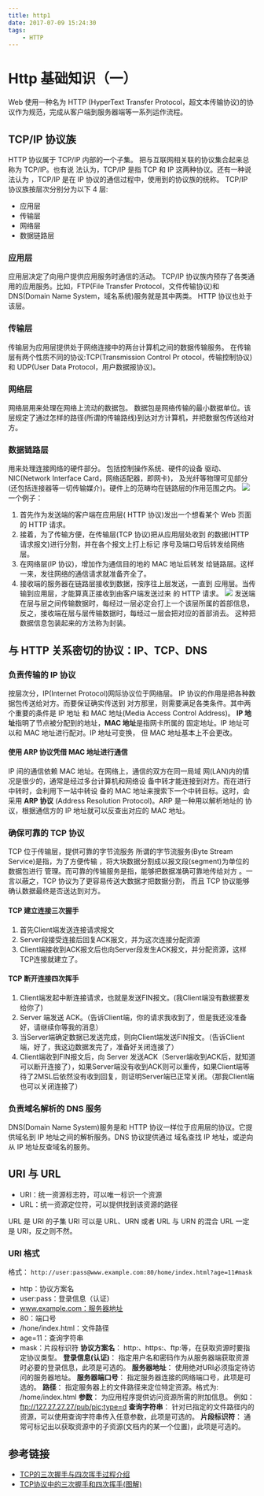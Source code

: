 ```yaml
---
title: http1
date: 2017-07-09 15:24:30
tags:
    - HTTP
---
```

# Http 基础知识（一）
Web 使用一种名为 HTTP (HyperText Transfer Protocol，超文本传输协议)的协议作为规范，完成从客户端到服务器端等一系列运作流程。

<!--more-->

## TCP/IP 协议族
HTTP 协议属于 TCP/IP 内部的一个子集。
把与互联网相关联的协议集合起来总称为 TCP/IP。也有说 法认为，TCP/IP 是指 TCP 和 IP 这两种协议。还有一种说法认为 ，TCP/IP 是在 IP 协议的通信过程中，使用到的协议族的统称。
TCP/IP 协议族按层次分别分为以下 4 层:
- 应用层
- 传输层
- 网络层
- 数据链路层

### 应用层
应用层决定了向用户提供应用服务时通信的活动。
TCP/IP 协议族内预存了各类通用的应用服务。比如，FTP(File Transfer Protocol，文件传输协议)和 DNS(Domain Name System，域名系统)服务就是其中两类。
HTTP 协议也处于该层。

### 传输层
传输层为应用层提供处于网络连接中的两台计算机之间的数据传输服务。
在传输层有两个性质不同的协议:TCP(Transmission Control Pr otocol，传输控制协议)和 UDP(User Data Protocol，用户数据报协议)。

### 网络层
网络层用来处理在网络上流动的数据包。
数据包是网络传输的最小数据单位。该层规定了通过怎样的路径(所谓的传输路线)到达对方计算机，并把数据包传送给对方。

### 数据链路层
用来处理连接网络的硬件部分。
包括控制操作系统、硬件的设备 驱动、NIC(Network Interface Card，网络适配器，即网卡)， 及光纤等物理可见部分(还包括连接器等一切传输媒介)。硬件上的范畴均在链路层的作用范围之内。
![](https://ws3.sinaimg.cn/large/006tKfTcly1fhdofz0s1kj31ca10owg6.jpg)
一个例子：
1. 首先作为发送端的客户端在应用层( HTTP 协议)发出一个想看某个 Web 页面的 HTTP 请求。
2. 接着，为了传输方便，在传输层(TCP 协议)把从应用层处收到 的数据(HTTP 请求报文)进行分割，并在各个报文上打上标记 序号及端口号后转发给网络层。
3. 在网络层(IP 协议)，增加作为通信目的地的 MAC 地址后转发 给链路层。这样一来，发往网络的通信请求就准备齐全了。
4. 接收端的服务器在链路层接收到数据，按序往上层发送，一直到 应用层。当传输到应用层，才能算真正接收到由客户端发送过来 的 HTTP 请求。
![](https://ws4.sinaimg.cn/large/006tKfTcly1fhdol78xu0j30z40v0dhv.jpg)
发送端在层与层之间传输数据时，每经过一层必定会打上一个该层所属的首部信息，反之，接收端在层与层传输数据时，每经过一层会把对应的首部消去。
这种把数据信息包装起来的方法称为封装。

## 与 HTTP 关系密切的协议：IP、TCP、DNS

### 负责传输的 IP 协议
按层次分，IP(Internet Protocol)网际协议位于网络层。
IP 协议的作用是把各种数据包传送给对方。而要保证确实传送到 对方那里，则需要满足各类条件。其中两个重要的条件是 IP 地址 和 MAC 地址(Media Access Control Address)。
**IP 地址**指明了节点被分配到的地址，**MAC 地址**是指网卡所属的 固定地址。IP 地址可以和 MAC 地址进行配对。IP 地址可变换， 但 MAC 地址基本上不会更改。

#### 使用 ARP 协议凭借 MAC 地址进行通信
IP 间的通信依赖 MAC 地址。在网络上，通信的双方在同一局域 网(LAN)内的情况是很少的，通常是经过多台计算机和网络设 备中转才能连接到对方。而在进行中转时，会利用下一站中转设 备的 MAC 地址来搜索下一个中转目标。这时，会采用 **ARP 协议** (Address Resolution Protocol)。ARP 是一种用以解析地址的 协议，根据通信方的 IP 地址就可以反查出对应的 MAC 地址。

### 确保可靠的 TCP 协议
TCP 位于传输层，提供可靠的字节流服务
所谓的字节流服务(Byte Stream Service)是指，为了方便传输 ，将大块数据分割成以报文段(segment)为单位的数据包进行 管理。而可靠的传输服务是指，能够把数据准确可靠地传给对方 。一言以蔽之，TCP 协议为了更容易传送大数据才把数据分割， 而且 TCP 协议能够确认数据最终是否送达到对方。

#### TCP 建立连接三次握手
1. 首先Client端发送连接请求报文
2. Server段接受连接后回复ACK报文，并为这次连接分配资源
3. Client端接收到ACK报文后也向Server段发生ACK报文，并分配资源，这样TCP连接就建立了。

#### TCP 断开连接四次挥手
1. Client端发起中断连接请求，也就是发送FIN报文。(我Client端没有数据要发给你了)
2. Server 端发送 ACK。（告诉Client端，你的请求我收到了，但是我还没准备好，请继续你等我的消息）
3. 当Server端确定数据已发送完成，则向Client端发送FIN报文。（告诉Client端，好了，我这边数据发完了，准备好关闭连接了）
4. Client端收到FIN报文后，向 Server 发送ACK（Server端收到ACK后，就知道可以断开连接了），如果Server端没有收到ACK则可以重传，如果Client端等待了2MSL后依然没有收到回复，则证明Server端已正常关闭。（那我Client端也可以关闭连接了）

### 负责域名解析的 DNS 服务
DNS(Domain Name System)服务是和 HTTP 协议一样位于应用层的协议。它提供域名到 IP 地址之间的解析服务。DNS 协议提供通过 域名查找 IP 地址，或逆向从 IP 地址反查域名的服务。

## URI 与 URL
- URI：统一资源标志符，可以唯一标识一个资源
- URL：统一资源定位符，可以提供找到该资源的路径

URL 是 URI 的子集
URI 可以是 URL、URN 或者 URL 与 URN 的混合
URL 一定是 URI，反之则不然。

### URI 格式
格式：
    `http://user:pass@www.example.com:80/home/index.html?age=11#mask`
- http：协议方案名
- user:pass：登录信息（认证）
- www.example.com：服务器地址
- 80：端口号
- /hone/index.html：文件路径
- age=11：查询字符串
- mask：片段标识符
**协议方案名**：
    http:、https:、ftp:等，在获取资源时要指定协议类型。
**登录信息(认证)**：
    指定用户名和密码作为从服务器端获取资源时必要的登录信息，此项是可选的。
**服务器地址**：
    使用绝对URI必须指定待访问的服务器地址。
**服务器端口号**：
    指定服务器连接的网络端口号，此项是可选的。
**路径**：
    指定服务器上的文件路径来定位特定资源。格式为: /home/index.html
**参数**：
    为应用程序提供访问资源所需的附加信息。
    例如：ftp://127.27.27.27/pub/pic;type=d
**查询字符串**：
    针对已指定的文件路径内的资源，可以使用查询字符串传入任意参数，此项是可选的。
**片段标识符**：
    通常可标记出以获取资源中的子资源(文档内的某一个位置)，此项是可选的。


## 参考链接
- [TCP的三次握手与四次挥手过程介绍](http://blog.csdn.net/u011726984/article/details/50781212)
- [TCP协议中的三次握手和四次挥手(图解)](http://blog.csdn.net/whuslei/article/details/6667471/)
